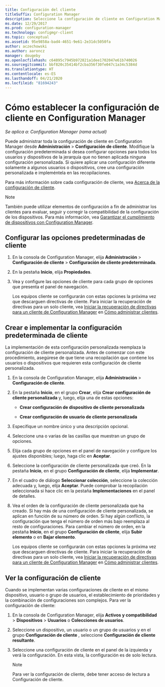 ```yaml
---
title: Configuración del cliente
titleSuffix: Configuration Manager
description: Seleccione la configuración de cliente en Configuration Manager.
ms.date: 12/29/2017
ms.prod: configuration-manager
ms.technology: configmgr-client
ms.topic: conceptual
ms.assetid: 95e9858a-bad4-4651-9e61-2e31dc5050fa
author: aczechowski
ms.author: aaroncz
manager: dougeby
ms.openlocfilehash: c64895c7945b972821a1dee1702047e61b740026
ms.sourcegitcommit: bbf820c35414bf2cba356f30fe047c1a34c5384d
ms.translationtype: HT
ms.contentlocale: es-ES
ms.lasthandoff: 04/21/2020
ms.locfileid: "81694243"
---
```

# <a name="how-to-configure-client-settings-in-configuration-manager"></a>Cómo establecer la configuración de cliente en Configuration Manager

*Se aplica a: Configuration Manager (rama actual)*

Puede administrar toda la configuración de cliente en Configuration Manager desde **Administración** > **Configuración de cliente**. Modifique la configuración predeterminada si desea configurar opciones para todos los usuarios y dispositivos de la jerarquía que no tienen aplicada ninguna configuración personalizada. Si quiere aplicar una configuración diferente solamente a algunos usuarios o dispositivos, cree una configuración personalizada e impleméntela en las recopilaciones.  

Para más información sobre cada configuración de cliente, vea [Acerca de la configuración de cliente](../../../core/clients/deploy/about-client-settings.md).

> [!NOTE]  
>  También puede utilizar elementos de configuración a fin de administrar los clientes para evaluar, seguir y corregir la compatibilidad de la configuración de los dispositivos. Para más información, vea [Garantizar el cumplimiento de dispositivos con Configuration Manager](../../../compliance/understand/ensure-device-compliance.md).  

##  <a name="configure-the-default-client-settings"></a>Configurar las opciones predeterminadas de cliente    

1. En la consola de Configuration Manager, elija **Administración** > **Configuración de cliente** > **Configuración de cliente predeterminada**.  

2. En la pestaña **Inicio**, elija **Propiedades**.  

3. Vea y configure las opciones de cliente para cada grupo de opciones que presenta el panel de navegación.  

   Los equipos cliente se configurarán con estas opciones la próxima vez que descarguen directivas de cliente. Para iniciar la recuperación de directivas para un solo cliente, vea [Iniciar la recuperación de directivas para un cliente de Configuration Manager](../../../core/clients/manage/manage-clients.md#BKMK_PolicyRetrieval) en [Cómo administrar clientes](../../../core/clients/manage/manage-clients.md).  

##  <a name="create-and-deploy-custom-client-settings"></a>Crear e implementar la configuración predeterminada de cliente  
La implementación de esta configuración personalizada reemplaza la configuración de cliente personalizada. Antes de comenzar con este procedimiento, asegúrese de que tiene una recopilación que contiene los usuarios o dispositivos que requieren esta configuración de cliente personalizada.  

1. En la consola de Configuration Manager, elija **Administración** > **Configuración de cliente**.  

2. En la pestaña **Inicio**, en el grupo **Crear**, elija **Crear configuración de cliente personalizada** y, luego, elija una de estas opciones:  

   -   **Crear configuración de dispositivo de cliente personalizada**  

   -   **Crear configuración de usuario de cliente personalizada**  

3. Especifique un nombre único y una descripción opcional.  

4. Seleccione una o varias de las casillas que muestran un grupo de opciones.  

5. Elija cada grupo de opciones en el panel de navegación y configure los ajustes disponibles; luego, haga clic en **Aceptar**.   

6. Seleccione la configuración de cliente personalizada que creó. En la pestaña **Inicio**, en el grupo **Configuración de cliente**, elija **Implementar**.  

7. En el cuadro de diálogo **Seleccionar colección**, seleccione la colección adecuada y, luego, elija **Aceptar**. Puede comprobar la recopilación seleccionada si hace clic en la pestaña **Implementaciones** en el panel de detalles.  

8. Vea el orden de la configuración de cliente personalizada que ha creado. Si hay más de una configuración de cliente personalizada, se aplican en función de su número de orden. Si hay algún conflicto, la configuración que tenga el número de orden más bajo reemplaza al resto de configuraciones. Para cambiar el número de orden, en la pestaña **Inicio**, en el grupo **Configuración de cliente**, elija **Subir elemento** o en **Bajar elemento**.  

   Los equipos cliente se configurarán con estas opciones la próxima vez que descarguen directivas de cliente. Para iniciar la recuperación de directivas para un solo cliente, vea [Iniciar la recuperación de directivas para un cliente de Configuration Manager](../../../core/clients/manage/manage-clients.md#BKMK_PolicyRetrieval) en [Cómo administrar clientes](../../../core/clients/manage/manage-clients.md).  



##  <a name="view-client-settings"></a>Ver la configuración de cliente  
 Cuando se implementan varias configuraciones de cliente en el mismo dispositivo, usuario o grupo de usuarios, el establecimiento de prioridades y la combinación de configuraciones son complejos. Para ver la configuración de cliente:  

1.  En la consola de Configuration Manager, elija **Activos y compatibilidad** > **Dispositivos** > **Usuarios** o **Colecciones de usuarios**.  

3.  Seleccione un dispositivo, un usuario o un grupo de usuarios y en el grupo **Configuración de cliente** , seleccione **Configuración de cliente resultante**.  

4.  Seleccione una configuración de cliente en el panel de la izquierda y verá la configuración. En esta vista, la configuración es de solo lectura. 

    > [!NOTE]  
    >  Para ver la configuración de cliente, debe tener acceso de lectura a Configuración de cliente.  

    

